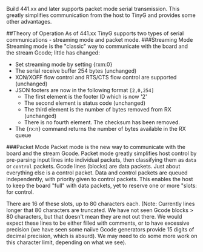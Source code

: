 Build 441.xx and later supports packet mode serial transmission. This greatly simplifies communication from the host to TinyG and provides some other advantages.

##Theory of Operation
As of 441.xx TinyG supports two types of serial communications - streaming mode and packet mode. 
###Streaming Mode 
Streaming mode is the "classic" way to communicate with the board and the stream Gcode; little has changed:

- Set streaming mode by setting {rxm:0}
- The serial receive buffer 254 bytes (unchanged)
- XON/XOFF flow control and RTS/CTS flow control are supported (unchanged)
- JSON footers are now in the following format `[2,0,254]`
  - The first element is the footer ID which is now '2'
  - The second element is status code (unchanged)
  - The third element is the number of bytes removed from RX (unchanged)
  - There is no fourth element. The checksum has been removed.
- The {rx:n} command returns the number of bytes available in the RX queue

###Packet Mode 
Packet mode is the new way to communicate with the board and the stream Gcode. Packet mode greatly simplifies host control by pre-parsing input lines into individual packets, then classifying them as `data` or `control` packets. Gcode lines (blocks) are data packets. Just about everything else is a control packet. Data and control packets are queued independently, with priority given to control packets. This enables the host to keep the board "full" with data packets, yet to reserve one or more "slots: for control.

There are 16 of these slots, up to 80 characters each. (Note: Currently lines longer that 80 characters are truncated. We have not seen Gcode blocks > 80 characters, but that doesn't mean they are not out there. We would expect these lines to be either filled with comments, or to have excessive precision (we have seen some naiive Gcode generators provide 15 digits of decimal precision, which is absurd). We may need to do some more work on this character limit, depending on what we see).
